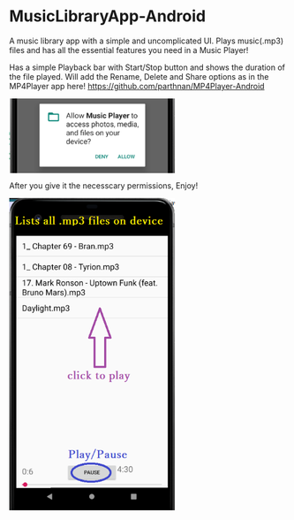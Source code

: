 # MusicLibraryApp-Android
A music library app with a simple and uncomplicated UI. Plays music(.mp3) files and has all the essential features you need in a Music Player! 

Has a simple Playback bar with Start/Stop button and shows the duration of the file played. Will add the Rename, Delete and Share options as in the MP4Player app here! https://github.com/parthnan/MP4Player-Android

<img src="https://raw.githubusercontent.com/parthnan/MusicLibraryApp-Android/master/images/permissions.png" width="300px" align="middle">

After you give it the necesscary permissions, Enjoy!

<img src="https://raw.githubusercontent.com/parthnan/MusicLibraryApp-Android/master/images/musicscreen.png" width="300px" align="middle">
